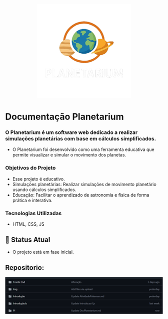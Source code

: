 <div style="text-align: center;">
  <img src="https://github.com/SidneiAJr/Senac_programador_Web/blob/main/PI/Projeto_final_Planetarium/img/logo.png" alt="Logo Projeto" width="300"/>
</div>

# Documentação Planetarium

### O Planetarium é um software web dedicado a realizar simulações planetárias com base em cálculos simplificados.

- O Planetarium foi desenvolvido como uma ferramenta educativa que permite visualizar e simular o movimento dos planetas.

### Objetivos do Projeto

- Esse projeto é educativo.
- Simulações planetárias: Realizar simulações de movimento planetário usando cálculos simplificados.
- Educação: Facilitar o aprendizado de astronomia e física de forma prática e interativa.

### Tecnologias Utilizadas

- HTML, CSS, JS

## 🚧 Status Atual

- O projeto está em fase inicial.

## Repositorio:

![Rep](https://github.com/SidneiAJr/Senac_programador_Web/blob/main/prints/1111.png)
